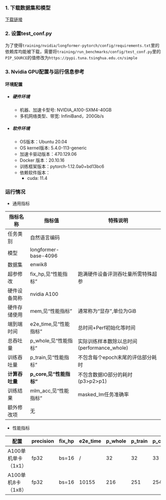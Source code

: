 ### 1. 下载数据集和模型

[下载链接](https://bd.bcebos.com/klx-pytorch-ipipe-bd/flagperf/datasets/longformer_train.tar)

### 2. 设置test_conf.py

为了使得`training/nvidia/longformer-pytorch/config/requirements.txt`里的依赖库均能被下载，需要将`training/run_benchmarks/config/test_conf.py`里的`PIP_SOURCE`的值修改为`https://pypi.tuna.tsinghua.edu.cn/simple`


### 3. Nvidia GPU配置与运行信息参考

#### 环境配置
- ##### 硬件环境
    - 机器、加速卡型号: NVIDIA_A100-SXM4-40GB
    - 多机网络类型、带宽: InfiniBand，200Gb/s
- ##### 软件环境
   - OS版本：Ubuntu 20.04
   - OS kernel版本: 5.4.0-113-generic
   - 加速卡驱动版本：470.129.06
   - Docker 版本：20.10.16
   - 训练框架版本：pytorch-1.12.0a0+bd13bc6
   - 依赖软件版本：
     - cuda: 11.4

### 运行情况

* 通用指标

| 指标名称       | 指标值                  | 特殊说明                                    |
|--------------|-------------------------|---------------------------------------------|
| 任务类别       | 自然语言编码            |                                             |
| 模型           | longformer-base-4096    |                                             |
| 数据集         | enwik8                  |                                             |
| 超参修改       | fix_hp,见“性能指标”     | 跑满硬件设备评测吞吐量所需特殊超参          |
| 硬件设备简称   | nvidia A100             |                                             |
| 硬件存储使用   | mem,见“性能指标”        | 通常称为“显存”,单位为GiB                    |
| 端到端时间     | e2e_time,见“性能指标”   | 总时间+Perf初始化等时间                     |
| 总吞吐量       | p_whole,见“性能指标”    | 实际训练样本数除以总时间(performance_whole) |
| 训练吞吐量     | p_train,见“性能指标”    | 不包含每个epoch末尾的评估部分耗时           |
| **计算吞吐量** | **p_core,见“性能指标”** | 不包含数据IO部分的耗时(p3>p2>p1)            |
| 训练结果       | mlm_acc,见“性能指标”    | masked_lm任务准确率                         |
| 额外修改项     | 无                      |                                             |

* 性能指标

| 配置              | precision | fix_hp | e2e_time | p_whole | p_train | p_core | mlm_acc | mem     |
|-----------------|-----------|--------|----------|---------|---------|--------|---------|---------|
| A100单机单卡（1x1） | fp32      | bs=16  | /        | 32      | 32      | 33     | /       | 22.1/40 |
| A100单机8卡（1x8）  | fp32      | bs=16  | 10155    | 216     | 251     | 254    | 0.64    | 22.2/40 |

